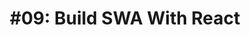 ---
slug: build-with-react
title: "#09: Build SWA With React"
authors: []
tags: [swa, 30days, usage-examples]
draft: true 
---
